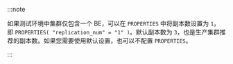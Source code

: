 
:::note

如果测试环境中集群仅包含一个 BE，可以在 `PROPERTIES` 中将副本数设置为 `1`，即 `PROPERTIES( "replication_num" = "1" )`。默认副本数为 `3`，也是生产集群推荐的副本数。如果您需要使用默认设置，也可以不配置 `PROPERTIES`。

:::
